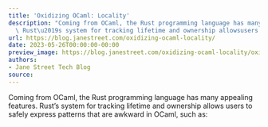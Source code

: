 ```yaml
---
title: 'Oxidizing OCaml: Locality'
description: "Coming from OCaml, the Rust programming language has many appealingfeatures.
  \ Rust\u2019s system for tracking lifetime and ownership allowsusers to safely express..."
url: https://blog.janestreet.com/oxidizing-ocaml-locality/
date: 2023-05-26T00:00:00-00:00
preview_image: https://blog.janestreet.com/oxidizing-ocaml-locality/oxidizing-ocaml-locality.png
authors:
- Jane Street Tech Blog
source:
---
```


<p>Coming from OCaml, the Rust programming language has many appealing
features.  Rust&rsquo;s system for tracking lifetime and ownership allows
users to safely express patterns that are awkward in OCaml, such as:</p>


